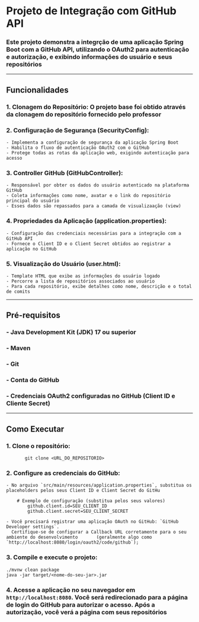 # Projeto de Integração com GitHub API
### Este projeto demonstra a integrção de uma aplicação Spring Boot com a GitHub API, utilizando o OAuth2 para autenticação e autorização, e exibindo informações do usuário e seus repositórios

---

## Funcionalidades
### 1. Clonagem do Repositório: O projeto base foi obtido através da clonagem do repositório fornecido pelo professor
### 2. Configuração de Segurança (SecurityConfig):
    - Implementa a configuração de segurança da aplicação Spring Boot
    - Habilita o fluxo de autenticação OAuth2 com o GitHub
    - Protege todas as rotas da aplicação web, exigindo autenticação para acesso
### 3. Controller GitHub (GitHubController): 
    - Responsável por obter os dados do usuário autenticado na plataforma GitHub
    - Coleta informações como nome, avatar e o link do repositório principal do usuário
    - Esses dados são repassados para a camada de visualizaação (view)
### 4. Propriedades da Aplicação (application.properties):
    - Configuração das credenciais necessárias para a integração com a GitHub API
    - Fornece o Client ID e o Client Secret obtidos ao registrar a aplicação no GitHub
### 5. Visualização do Usuário (user.html):
    - Template HTML que exibe as informações do usuário logado
    - Percorre a lista de repositórios associados ao usuário
    - Para cada repositório, exibe detalhes como nome, descrição e o total de comits
---

## Pré-requisitos
### - Java Development Kit (JDK) 17 ou superior
### - Maven
### - Git
### - Conta do GitHub
### - Credenciais OAuth2 configuradas no GitHub (Client ID e Cliente Secret)

---

## Como Executar
### 1. Clone o repositório:
 ```
        git clone <URL_DO_REPOSITORIO>
 
 ```
### 2. Configure as credenciais do GitHub:
    - No arquivo `src/main/resources/application.properties`, substitua os placeholders pelos seus Client ID e Client Secret do GitHu
```
    # Exemplo de configuração (substitua pelos seus valores)
        github.client.id=SEU_CLIENT_ID
        github.client.secret=SEU_CLIENT_SECRET
```
    - Você precisará registrar uma aplicação OAuth no GitHub: `GitHub Developer settings`.
      Certifique-se de configurar a Callback URL corretamente para o seu ambiente do desenvolvimento       (geralmente algo como `http://localhost:8080/login/oauth2/code/github`);
### 3. Compile e execute o projeto:
  ```
  ./mvnw clean package
  java -jar target/<nome-do-seu-jar>.jar

 ```
### 4. Acesse a aplicação no seu navegador em `http://localhost:8080`. Você será redirecionado para a página de login do GitHub para autorizar o acesso. Após a autorização, você verá a página com seus repositórios
